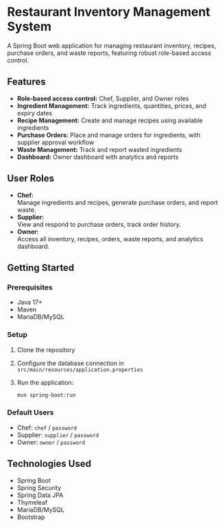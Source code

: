 # Restaurant Inventory Management System

A Spring Boot web application for managing restaurant inventory, recipes, purchase orders, and waste reports, featuring robust role-based access control.

## Features

- **Role-based access control:** Chef, Supplier, and Owner roles
- **Ingredient Management:** Track ingredients, quantities, prices, and expiry dates
- **Recipe Management:** Create and manage recipes using available ingredients
- **Purchase Orders:** Place and manage orders for ingredients, with supplier approval workflow
- **Waste Management:** Track and report wasted ingredients
- **Dashboard:** Owner dashboard with analytics and reports

## User Roles

- **Chef:**  
  Manage ingredients and recipes, generate purchase orders, and report waste.
- **Supplier:**  
  View and respond to purchase orders, track order history.
- **Owner:**  
  Access all inventory, recipes, orders, waste reports, and analytics dashboard.

## Getting Started

### Prerequisites

- Java 17+
- Maven
- MariaDB/MySQL

### Setup

1. Clone the repository
2. Configure the database connection in `src/main/resources/application.properties`
3. Run the application:

   ```bash
   mvn spring-boot:run
   ```

### Default Users

- Chef: `chef` / `password`
- Supplier: `supplier` / `password`
- Owner: `owner` / `password`

## Technologies Used

- Spring Boot
- Spring Security
- Spring Data JPA
- Thymeleaf
- MariaDB/MySQL
- Bootstrap 